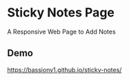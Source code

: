 
# Sticky Notes Page 

A Responsive Web Page to Add Notes


## Demo

https://bassiony1.github.io/sticky-notes/
